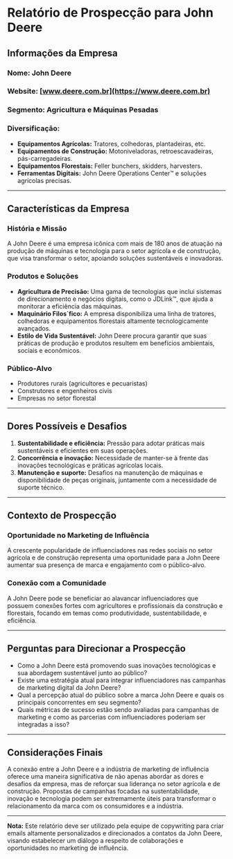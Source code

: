 # Relatório de Prospecção para John Deere

## Informações da Empresa
### Nome: John Deere
### Website: [www.deere.com.br](https://www.deere.com.br)
### Segmento: Agricultura e Máquinas Pesadas
### Diversificação: 
- **Equipamentos Agrícolas:** Tratores, colhedoras, plantadeiras, etc.
- **Equipamentos de Construção:** Motoniveladoras, retroescavadeiras, pás-carregadeiras.
- **Equipamentos Florestais:** Feller bunchers, skidders, harvesters.
- **Ferramentas Digitais:** John Deere Operations Center™ e soluções agrícolas precisas.

---

## Características da Empresa
### História e Missão
A John Deere é uma empresa icônica com mais de 180 anos de atuação na produção de máquinas e tecnologia para o setor agrícola e de construção, que visa transformar o setor, apoiando soluções sustentáveis e inovadoras.

### Produtos e Soluções
- **Agricultura de Precisão:** Uma gama de tecnologias que inclui sistemas de direcionamento e negócios digitais, como o JDLink™, que ajuda a monitorar a eficiência das máquinas.
- **Maquinário Filos´fico:** A empresa disponibiliza uma linha de tratores, colhedoras e equipamentos florestais altamente tecnologicamente avançados.
- **Estilo de Vida Sustentável:** John Deere procura garantir que suas práticas de produção e produtos resultem em benefícios ambientais, sociais e econômicos.

### Público-Alvo
- Produtores rurais (agricultores e pecuaristas)
- Construtores e engenheiros civis
- Empresas no setor florestal

---

## Dores Possíveis e Desafios
1. **Sustentabilidade e eficiência:** Pressão para adotar práticas mais sustentáveis e eficientes em suas operações.
2. **Concorrência e inovação:** Necessidade de manter-se à frente das inovações tecnológicas e práticas agrícolas locais.
3. **Manutenção e suporte:** Desafios na manutenção de máquinas e disponibilidade de peças originais, juntamente com a necessidade de suporte técnico.

---

## Contexto de Prospecção
### Oportunidade no Marketing de Influência
A crescente popularidade de influenciadores nas redes sociais no setor agrícola e de construção representa uma oportunidade para a John Deere aumentar sua presença de marca e engajamento com o público-alvo.

### Conexão com a Comunidade
A John Deere pode se beneficiar ao alavancar influenciadores que possuem conexões fortes com agricultores e profissionais da construção e florestais, focando em temas como produtividade, sustentabilidade, e eficiência.

---

## Perguntas para Direcionar a Prospecção
- Como a John Deere está promovendo suas inovações tecnológicas e sua abordagem sustentável junto ao público?
- Existe uma estratégia atual para integrar influenciadores nas campanhas de marketing digital da John Deere?
- Qual a percepção atual do público sobre a marca John Deere e quais os principais concorrentes em seu segmento?
- Quais métricas de sucesso estão sendo avaliadas para campanhas de marketing e como as parcerias com influenciadores poderiam ser integradas a isso?

---

## Considerações Finais
A conexão entre a John Deere e a indústria de marketing de influência oferece uma maneira significativa de não apenas abordar as dores e desafios da empresa, mas de reforçar sua liderança no setor agrícola e de construção. Propostas de campanhas focadas na sustentabilidade, inovação e tecnologia podem ser extremamente úteis para transformar o relacionamento da marca com os consumidores e a indústria.

--- 

**Nota:** Este relatório deve ser utilizado pela equipe de copywriting para criar emails altamente personalizados e direcionados a contatos da John Deere, visando estabelecer um diálogo a respeito de colaborações e oportunidades no marketing de influência.